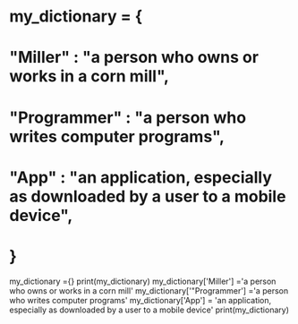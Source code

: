 # my_dictionary = {
#   "Miller" : "a person who owns or works in a corn mill", 
#   "Programmer" : "a person who writes computer programs",
#   "App" : "an application, especially as downloaded by a user to a mobile device",
#   }

my_dictionary ={}
print(my_dictionary)
my_dictionary['Miller'] ='a person who owns or works in a corn mill'
my_dictionary['"Programmer'] ='a person who writes computer programs'
my_dictionary['App'] = 'an application, especially as downloaded by a user to a mobile device'
print(my_dictionary)

